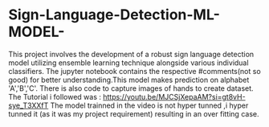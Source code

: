 # Sign-Language-Detection-ML-MODEL-
This project involves the development of a robust sign language detection model utilizing ensemble learning technique alongside various individual classifiers.
The jupyter notebook contains the respective #comments(not so good) for better understanding.This model makes prediction on alphabet 'A','B','C'.
There is also code to capture images of hands to create dataset.
The Tutorial i followed was : https://youtu.be/MJCSjXepaAM?si=gt8vH-sye_T3XXfT
The model trainned in the video is not hyper tunned ,i hyper tunned it (as it was my project requirement) resulting in an over fitting case.
